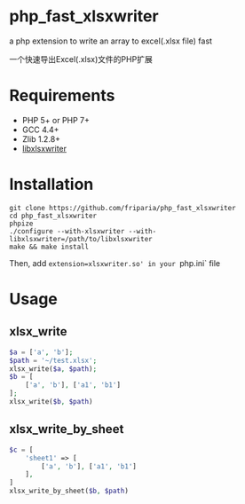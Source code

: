 # php_fast_xlsxwriter
a php extension to write an array to excel(.xlsx file) fast

一个快速导出Excel(.xlsx)文件的PHP扩展
# Requirements
* PHP 5+ or PHP 7+
* GCC 4.4+
* Zlib 1.2.8+
* [libxlsxwriter](https://github.com/jmcnamara/libxlsxwriter)

# Installation
 ```shell
 git clone https://github.com/friparia/php_fast_xlsxwriter
 cd php_fast_xlsxwriter
 phpize
 ./configure --with-xlsxwriter --with-libxlsxwriter=/path/to/libxlsxwriter
 make && make install
 ```
 Then, add `extension=xlsxwriter.so' in your `php.ini` file
 
# Usage
## xlsx_write
  ```php
  $a = ['a', 'b'];
  $path = '~/test.xlsx';
  xlsx_write($a, $path);
  $b = [
      ['a', 'b'], ['a1', 'b1']
  ];
  xlsx_write($b, $path)
  ```
## xlsx_write_by_sheet
  ```php
  $c = [
      'sheet1' => [
          ['a', 'b'], ['a1', 'b1']
      ],
  ]
  xlsx_write_by_sheet($b, $path)
  ```

